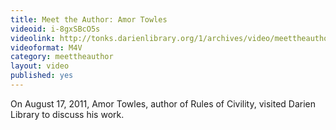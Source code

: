 ```yaml
---
title: Meet the Author: Amor Towles
videoid: i-8gxSBcO5s
videolink: http://tonks.darienlibrary.org/1/archives/video/meettheauthor/20110817_amor_towles.m4v
videoformat: M4V
category: meettheauthor
layout: video
published: yes
---
```


On August 17, 2011, Amor Towles, author of Rules of Civility, visited Darien Library to discuss his work. 